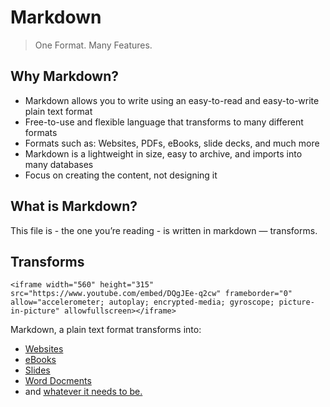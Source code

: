 # Markdown

> One Format. Many Features. 

## Why Markdown? 
* Markdown allows you to write using an easy-to-read and easy-to-write plain text format
* Free-to-use and flexible language that transforms to many different formats
* Formats such as: Websites, PDFs, eBooks, slide decks, and much more
* Markdown is a lightweight in size, easy to archive, and imports into many databases
* Focus on creating the content, not designing it

## What is Markdown? 
This file is - the one you’re reading - is written in markdown — transforms.

## Transforms

`<iframe width="560" height="315" src="https://www.youtube.com/embed/DQgJEe-q2cw" frameborder="0" allow="accelerometer; autoplay; encrypted-media; gyroscope; picture-in-picture" allowfullscreen></iframe>`

Markdown, a plain text format transforms into: 

* [Websites](index.html)
* [eBooks](markdown.epub)
* [Slides](https://www.deckset.com/)
* [Word Docments](markdown.docx)
* and [whatever it needs to be.](https://pandoc.org/) 
